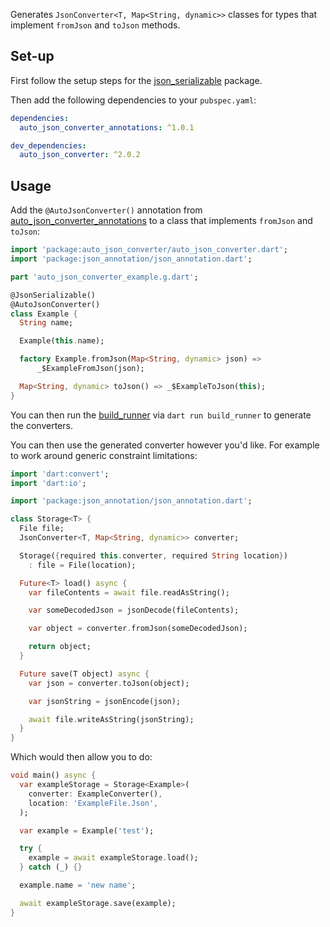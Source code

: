 Generates `JsonConverter<T, Map<String, dynamic>>` classes for types that implement `fromJson` and `toJson` methods.

## Set-up

First follow the setup steps for the [json_serializable](https://pub.dev/packages/json_serializable) package.

Then add the following dependencies to your `pubspec.yaml`:
```yaml
dependencies:
  auto_json_converter_annotations: ^1.0.1

dev_dependencies:
  auto_json_converter: ^2.0.2
```

## Usage

Add the `@AutoJsonConverter()` annotation from [auto_json_converter_annotations](https://pub.dev/packages/auto_json_converter_annotations) to a class that implements `fromJson` and `toJson`:

```dart
import 'package:auto_json_converter/auto_json_converter.dart';
import 'package:json_annotation/json_annotation.dart';

part 'auto_json_converter_example.g.dart';

@JsonSerializable()
@AutoJsonConverter()
class Example {
  String name;

  Example(this.name);

  factory Example.fromJson(Map<String, dynamic> json) =>
      _$ExampleFromJson(json);

  Map<String, dynamic> toJson() => _$ExampleToJson(this);
}
```
You can then run the [build_runner](https://pub.dev/packages/build_runner) via `dart run build_runner` to generate the converters.

You can then use the generated converter however you'd like. For example to work around generic constraint limitations:
```dart
import 'dart:convert';
import 'dart:io';

import 'package:json_annotation/json_annotation.dart';

class Storage<T> {
  File file;
  JsonConverter<T, Map<String, dynamic>> converter;

  Storage({required this.converter, required String location})
    : file = File(location);

  Future<T> load() async {
    var fileContents = await file.readAsString();

    var someDecodedJson = jsonDecode(fileContents);

    var object = converter.fromJson(someDecodedJson);

    return object;
  }

  Future save(T object) async {
    var json = converter.toJson(object);

    var jsonString = jsonEncode(json);

    await file.writeAsString(jsonString);
  }
}
```

Which would then allow you to do:
```dart
void main() async {
  var exampleStorage = Storage<Example>(
    converter: ExampleConverter(),
    location: 'ExampleFile.Json',
  );

  var example = Example('test');

  try {
    example = await exampleStorage.load();
  } catch (_) {}

  example.name = 'new name';

  await exampleStorage.save(example);
}
```
